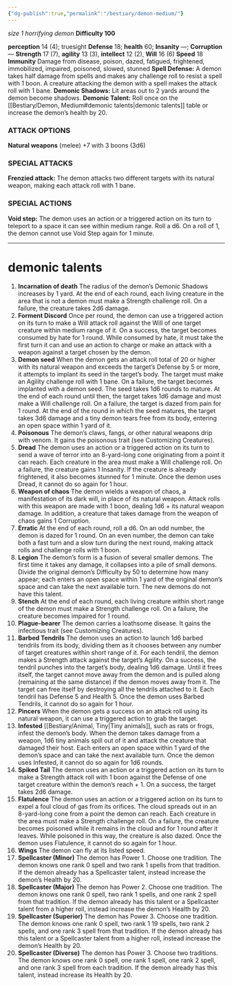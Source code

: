 ```yaml
---
{"dg-publish":true,"permalink":"/bestiary/demon-medium/"}
---
```


*size 1 horrifying demon*
**Difficulty 100**

**perception** 14 (4); truesight
**Defense** 18; **health** 60; **Insanity** —; **Corruption** — 
**Strength** 17 (7), **agility** 13 (3), **intellect** 12 (2), **Will** 16 (6) 
**Speed** 18
**Immunity** Damage from disease, poison, dazed, fatigued, frightened, immobilized, impaired, poisoned, slowed, stunned
**Spell Defense:** A demon takes half damage from spells and
makes any challenge roll to resist a spell with 1 boon. A creature attacking the demon with a spell makes the attack roll with 1 bane.
**Demonic Shadows:** Lit areas out to 2 yards around the demon become shadows.
**Demonic Talent:** Roll once on the [[Bestiary/Demon, Medium#demonic talents\|demonic talents]] table or increase the demon’s health by 20.
### ATTACK OPTIONS
**Natural weapons** (melee) +7 with 3 boons (3d6)
### SPECIAL ATTACKS
**Frenzied attack:** The demon attacks two different targets with its natural weapon, making each attack roll with 1 bane.
### SPECIAL ACTIONS
**Void step:** The demon uses an action or a triggered action on its turn to teleport to a space it can see within medium range. Roll a d6. On a roll of 1, the demon cannot use Void Step again for 1 minute.
- - -
# demonic talents
1. **Incarnation of death** The radius of the demon’s Demonic Shadows increases by 1 yard. At the end of each round, each living creature in the area that is not a demon must make a Strength challenge roll. On a failure, the creature takes 2d6 damage.
2. **Forment Discord** Once per round, the demon can use a triggered action on its turn to make a Will attack roll against the Will of one target creature within medium range of it. On a success, the target becomes consumed by hate for 1 round. While consumed by hate, it must take the first turn it can and use an action to charge or make an attack with a weapon against a target chosen by the demon.
3. **Demon seed** When the demon gets an attack roll total of 20 or higher with its natural weapon and exceeds the target’s Defense by 5 or more, it attempts to implant its seed in the target’s body. The target must make an Agility challenge roll with 1 bane. On a failure, the target becomes implanted with a demon seed. The seed takes 1d6 rounds to mature. At the end of each round until then, the target takes 1d6 damage and must make a Will challenge roll. On a failure, the target is dazed from pain for 1 round. At the end of the round in which the seed matures, the target takes 3d6 damage and a tiny demon tears free from its body, entering an open space within 1 yard of it.
4. **Poisonous** The demon’s claws, fangs, or other natural weapons drip with venom. It gains the poisonous trait (see Customizing Creatures).
5. **Dread** The demon uses an action or a triggered action on its turn to send a wave of terror into an 8-yard-long cone originating from a point it can reach. Each creature in the area must make a Will challenge roll. On a failure, the creature gains 1 Insanity. If the creature is already frightened, it also becomes stunned for 1 minute. Once the demon uses Dread, it cannot do so again for 1 hour.
6. **Weapon of chaos** The demon wields a weapon of chaos, a manifestation of its dark will, in place of its natural weapon. Attack rolls with this weapon are made with 1 boon, dealing 1d6 + its natural weapon damage. In addition, a creature that takes damage from the weapon of chaos gains 1 Corruption.
7. **Erratic** At the end of each round, roll a d6. On an odd number, the demon is dazed for 1 round. On an even number, the demon can take both a fast turn and a slow turn during the next round, making attack rolls and challenge rolls with 1 boon.
8. **Legion** The demon’s form is a fusion of several smaller demons. The first time it takes any damage, it collapses into a pile of small demons. Divide the original demon’s Difficulty by 50 to determine how many appear; each enters an open space within 1 yard of the original demon’s space and can take the next available turn. The new demons do not have this talent.
9. **Stench** At the end of each round, each living creature within short range of the demon must make a Strength challenge roll. On a failure, the creature becomes impaired for 1 round.
10. **Plague-bearer** The demon carries a loathsome disease. It gains the infectious trait (see Customizing Creatures).
11. **Barbed Tendrils** The demon uses an action to launch 1d6 barbed tendrils from its body, dividing them as it chooses between any number of target creatures within short range of it. For each tendril, the demon makes a Strength attack against the target’s Agility. On a success, the tendril punches into the target’s body, dealing 1d6 damage. Until it frees itself, the target cannot move away from the demon and is pulled along (remaining at the same distance) if the demon moves away from it. The target can free itself by destroying all the tendrils attached to it. Each tendril has Defense 5 and Health 5. Once the demon uses Barbed Tendrils, it cannot do so again for 1 hour.
12. **Pincers** When the demon gets a success on an attack roll using its natural weapon, it can use a triggered action to grab the target.
13. **Infested** [[Bestiary/Animal, Tiny\|Tiny animals]], such as rats or frogs, infest the demon’s body. When the demon takes damage from a weapon, 1d6 tiny animals spill out of it and attack the creature that damaged their host. Each enters an open space within 1 yard of the demon’s space and can take the next available turn. Once the demon uses Infested, it cannot do so again for 1d6 rounds.
14. **Spiked Tail** The demon uses an action or a triggered action on its turn to make a Strength attack roll with 1 boon against the Defense of one target creature within the demon’s reach + 1. On a success, the target takes 2d6 damage.
15. **Flatulence** The demon uses an action or a triggered action on its turn to expel a foul cloud of gas from its orifices. The cloud spreads out in an 8-yard-long cone from a point the demon can reach. Each creature in the area must make a Strength challenge roll. On a failure, the creature becomes poisoned while it remains in the cloud and for 1 round after it leaves. While poisoned in this way, the creature is also dazed. Once the demon uses Flatulence, it cannot do so again for 1 hour.
16. **Wings** The demon can fly at its listed speed.
17. **Spellcaster (Minor)** The demon has Power 1. Choose one tradition. The demon knows one rank 0 spell and two rank 1 spells from that tradition. If the demon already has a Spellcaster talent, instead increase the demon’s Health by 20.
18. **Spellcaster (Major)** The demon has Power 2. Choose one tradition. The demon knows one rank 0 spell, two rank 1 spells, and one rank 2 spell from that tradition. If the demon already has this talent or a Spellcaster talent from a higher roll, instead increase the demon’s Health by 20.
19. **Spellcaster (Superior)** The demon has Power 3. Choose one tradition. The demon knows one rank 0 spell, two rank 1 19 spells, two rank 2 spells, and one rank 3 spell from that tradition. If the demon already has this talent or a Spellcaster talent from a higher roll, instead increase the demon’s Health by 20.
20. **Spellcaster (Diverse)** The demon has Power 3. Choose two traditions. The demon knows one rank 0 spell, one rank 1 spell, one rank 2 spell, and one rank 3 spell from each tradition. If the demon already has this talent, instead increase its Health by 20.